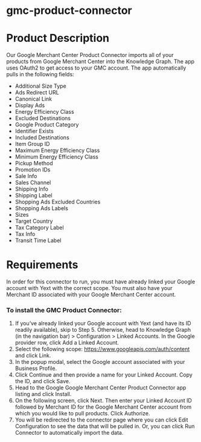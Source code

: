 # gmc-product-connector

# Product Description

Our Google Merchant Center Product Connector imports all of your products from Google Merchant Center into the Knowledge Graph. The app uses OAuth2 to get access to your GMC account. The app automatically pulls in the following fields:

- Additional Size Type
- Ads Redirect URL
- Canonical Link
- Display Ads
- Energy Efficiency Class
- Excluded Destinations
- Google Product Category
- Identifier Exists
- Included Destinations 
- Item Group ID
- Maximum Energy Efficiency Class
- Minimum Energy Efficiency Class
- Pickup Method
- Promotion IDs
- Sale Info
- Sales Channel
- Shipping Info
- Shipping Label
- Shopping Ads Excluded Countries
- Shopping Ads Labels
- Sizes
- Target Country
- Tax Category Label
- Tax Info
- Transit Time Label


# Requirements

In order for this connector to run, you must have already linked your Google account with Yext with the correct scope. You must also have your Merchant ID associated with your Google Merchant Center account.


### To install the GMC Product Connector:


1. If you’ve already linked your Google account with Yext (and have its ID readily available), skip to Step 5. Otherwise, head to Knowledge Graph (in the navigation bar) > Configuration > Linked Accounts. In the Google provider row, click Add a Linked Account.
2. Select the following scope: https://www.googleapis.com/auth/content and click Link.
3. In the popup modal, select the Google account associated with your Business Profile. 
4. Click Continue and then provide a name for your Linked Account. Copy the ID, and click Save.
5. Head to the Google Google Merchant Center Product Connector app listing and click Install. 
6. On the following screen, click Next. Then enter your Linked Account ID followed by Merchant ID for the Google Merchant Center account from which you would like to pull products. Click Authorize.
7. You will be redirected to the connector page where you can click Edit Configuration to see the data that will be pulled in. Or, you can click Run Connector to automatically import the data.
